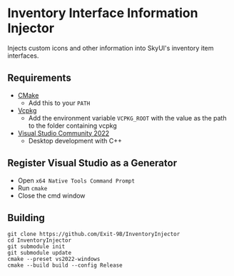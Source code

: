 # Inventory Interface Information Injector
Injects custom icons and other information into SkyUI's inventory item interfaces.

## Requirements
* [CMake](https://cmake.org/)
	* Add this to your `PATH`
* [Vcpkg](https://github.com/microsoft/vcpkg)
	* Add the environment variable `VCPKG_ROOT` with the value as the path to the folder containing vcpkg
* [Visual Studio Community 2022](https://visualstudio.microsoft.com/)
	* Desktop development with C++

## Register Visual Studio as a Generator
* Open `x64 Native Tools Command Prompt`
* Run `cmake`
* Close the cmd window

## Building
```
git clone https://github.com/Exit-9B/InventoryInjector
cd InventoryInjector
git submodule init
git submodule update
cmake --preset vs2022-windows
cmake --build build --config Release
```
